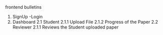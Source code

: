 frontend bulletins

1. SignUp -Login
2. Dashboard
    2.1 Student
        2.1.1 Upload File
        2.1.2 Progress of the Paper
    2.2 Reviewer
        2.1.1 Reviews the Student uploaded paper
        